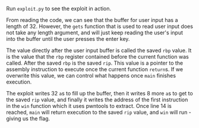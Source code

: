 Run `exploit.py` to see the exploit in action.

From reading the code, we can see that the buffer for user input has a length of 32. However, the
`gets` function that is used to read user input does not take any length argument, and will just
keep reading the user's input into the buffer until the user presses the enter key.

The value directly after the user input buffer is called the saved `rbp` value. It is the value that
the `rbp` register contained before the current function was called. After the saved `rbp` is the
saved `rip`. This value is a pointer to the assembly instruction to execute once the current
function `return`s. If we overwrite this value, we can control what happens once `main` finishes
execution.

The exploit writes 32 `a`s to fill up the buffer, then it writes 8 more `a`s to get to the saved
`rip` value, and finally it writes the address of the first instruction in the `win` function
which it uses pwntools to extract. Once line 14 is reached, `main` will return execution to the
saved `rip` value, and `win` will run - giving us the flag.
